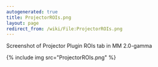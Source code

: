 ```yaml
---
autogenerated: true
title: ProjectorROIs.png
layout: page
redirect_from: /wiki/File:ProjectorROIs.png
---
```


Screenshot of Projector Plugin ROIs tab in MM 2.0-gamma

{% include img src="ProjectorROIs.png" %}
